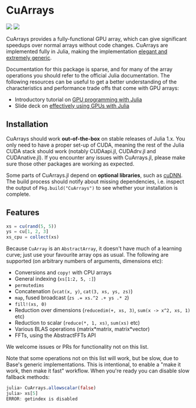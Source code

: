 # CuArrays

[![][docs-latest-img]][docs-latest-url] [![][codecov-img]][codecov-url]

[codecov-img]: https://codecov.io/gh/JuliaGPU/CuArrays.jl/branch/master/graph/badge.svg
[codecov-url]: https://codecov.io/gh/JuliaGPU/CuArrays.jl

[docs-latest-img]: https://img.shields.io/badge/docs-latest-blue.svg
[docs-latest-url]: https://juliagpu.gitlab.io/CuArrays.jl/

CuArrays provides a fully-functional GPU array, which can give significant speedups over
normal arrays without code changes. CuArrays are implemented fully in Julia, making the
implementation [elegant and extremely
generic](http://mikeinnes.github.io/2017/08/24/cudanative.html).

Documentation for this package is sparse, and for many of the array operations you should
refer to the official Julia documentation. The following resources can be useful to get a
better understanding of the characteristics and performance trade offs that come with GPU
arrays:

- Introductory tutorial on [GPU programming with Julia](https://juliagpu.gitlab.io/CuArrays.jl/tutorials/generated/intro/)
- Slide deck on [effectively using GPUs with Julia](https://docs.google.com/presentation/d/1l-BuAtyKgoVYakJSijaSqaTL3friESDyTOnU2OLqGoA/)

## Installation

CuArrays should work **out-of-the-box** on stable releases of Julia 1.x. You
only need to have a proper set-up of CUDA, meaning the rest of the Julia CUDA
stack should work (notably CUDAapi.jl, CUDAdrv.jl and CUDAnative.jl). If you
encounter any issues with CuArrays.jl, please make sure those other packages are
working as expected.

Some parts of CuArrays.jl depend on **optional libraries**, such as
[cuDNN](https://developer.nvidia.com/cudnn). The build process should notify
about missing dependencies, i.e. inspect the output of `Pkg.build("CuArrays")`
to see whether your installation is complete.


## Features

```julia
xs = cu(rand(5, 5))
ys = cu[1, 2, 3]
xs_cpu = collect(xs)
```

Because `CuArray` is an `AbstractArray`, it doesn't have much of a learning curve; just use your favourite array ops as usual. The following are supported (on arbitrary numbers of arguments, dimensions etc):

* Conversions and `copy!` with CPU arrays
* General indexing (`xs[1:2, 5, :]`)
* `permutedims`
* Concatenation (`vcat(x, y)`, `cat(3, xs, ys, zs)`)
* `map`, fused broadcast (`zs .= xs.^2 .+ ys .* 2`)
* `fill!(xs, 0)`
* Reduction over dimensions (`reducedim(+, xs, 3)`, `sum(x -> x^2, xs, 1)` etc)
* Reduction to scalar (`reduce(*, 1, xs)`, `sum(xs)` etc)
* Various BLAS operations (matrix\*matrix, matrix\*vector)
* FFTs, using the AbstractFFTs API

We welcome issues or PRs for functionality not on this list.

Note that some operations not on this list will work, but be slow, due to Base's generic
implementations. This is intentional, to enable a "make it work, then make it fast"
workflow. When you're ready you can disable slow fallback methods:

```julia
julia> CuArrays.allowscalar(false)
julia> xs[5]
ERROR: getindex is disabled
```
